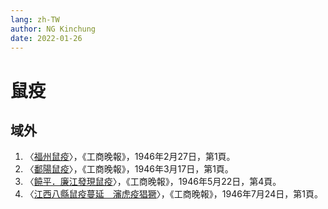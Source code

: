 ```yaml
---
lang: zh-TW
author: NG Kinchung
date: 2022-01-26
---
```


# 鼠疫
## 域外
1. 〈[福州鼠疫](https://mmis.hkpl.gov.hk/coverpage/-/coverpage/view?_coverpage_WAR_mmisportalportlet_hsf=%E9%BC%A0%E7%96%AB&p_r_p_-1078056564_c=QF757YsWv5%2FH7zGe%2FKF%2BFHgx%2BJBtIX5D&_coverpage_WAR_mmisportalportlet_o=78&_coverpage_WAR_mmisportalportlet_actual_q=%28%20verbatim_dc.collection%3A%28%22Old%5C%20HK%5C%20Newspapers%22%29%20%29%20AND+%28%20%28%20allTermsMandatory%3A%28true%29%20OR+all_dc.title%3A%28%E9%BC%A0%E7%96%AB%29%20OR+all_dc.creator%3A%28%E9%BC%A0%E7%96%AB%29%20OR+all_dc.contributor%3A%28%E9%BC%A0%E7%96%AB%29%20OR+all_dc.subject%3A%28%E9%BC%A0%E7%96%AB%29%20OR+fulltext%3A%28%E9%BC%A0%E7%96%AB%29%20OR+all_dc.description%3A%28%E9%BC%A0%E7%96%AB%29%20%29%20%29&_coverpage_WAR_mmisportalportlet_sort_order=asc&_coverpage_WAR_mmisportalportlet_sort_field=dc.publicationdate_bsort)〉，《工商晚報》，1946年2月27日，第1頁。
2. 〈[鄱陽鼠疫](https://mmis.hkpl.gov.hk/coverpage/-/coverpage/view?_coverpage_WAR_mmisportalportlet_hsf=%E9%BC%A0%E7%96%AB&p_r_p_-1078056564_c=QF757YsWv5%2FH7zGe%2FKF%2BFBzxWxR0tJxs&_coverpage_WAR_mmisportalportlet_o=79&_coverpage_WAR_mmisportalportlet_actual_q=%28%20verbatim_dc.collection%3A%28%22Old%5C%20HK%5C%20Newspapers%22%29%20%29%20AND+%28%20%28%20allTermsMandatory%3A%28true%29%20OR+all_dc.title%3A%28%E9%BC%A0%E7%96%AB%29%20OR+all_dc.creator%3A%28%E9%BC%A0%E7%96%AB%29%20OR+all_dc.contributor%3A%28%E9%BC%A0%E7%96%AB%29%20OR+all_dc.subject%3A%28%E9%BC%A0%E7%96%AB%29%20OR+fulltext%3A%28%E9%BC%A0%E7%96%AB%29%20OR+all_dc.description%3A%28%E9%BC%A0%E7%96%AB%29%20%29%20%29&_coverpage_WAR_mmisportalportlet_sort_order=asc&_coverpage_WAR_mmisportalportlet_sort_field=dc.publicationdate_bsort)〉，《工商晚報》，1946年3月17日，第1頁。
3. 〈[饒平．廉江發現鼠疫](https://mmis.hkpl.gov.hk/coverpage/-/coverpage/view?_coverpage_WAR_mmisportalportlet_hsf=%E9%BC%A0%E7%96%AB&p_r_p_-1078056564_c=QF757YsWv5%2FH7zGe%2FKF%2BFEca1zBqi4ba&_coverpage_WAR_mmisportalportlet_o=80&_coverpage_WAR_mmisportalportlet_actual_q=%28%20verbatim_dc.collection%3A%28%22Old%5C%20HK%5C%20Newspapers%22%29%20%29%20AND+%28%20%28%20allTermsMandatory%3A%28true%29%20OR+all_dc.title%3A%28%E9%BC%A0%E7%96%AB%29%20OR+all_dc.creator%3A%28%E9%BC%A0%E7%96%AB%29%20OR+all_dc.contributor%3A%28%E9%BC%A0%E7%96%AB%29%20OR+all_dc.subject%3A%28%E9%BC%A0%E7%96%AB%29%20OR+fulltext%3A%28%E9%BC%A0%E7%96%AB%29%20OR+all_dc.description%3A%28%E9%BC%A0%E7%96%AB%29%20%29%20%29&_coverpage_WAR_mmisportalportlet_sort_order=asc&_coverpage_WAR_mmisportalportlet_sort_field=dc.publicationdate_bsort)〉，《工商晚報》，1946年5月22日，第4頁。
4. 〈[江西八縣鼠疫蔓延　瀋虎疫猖獗](https://mmis.hkpl.gov.hk/coverpage/-/coverpage/view?_coverpage_WAR_mmisportalportlet_hsf=%E9%BC%A0%E7%96%AB&p_r_p_-1078056564_c=QF757YsWv5%2FH7zGe%2FKF%2BFG0%2BIVSNHNh5&_coverpage_WAR_mmisportalportlet_o=81&_coverpage_WAR_mmisportalportlet_actual_q=%28%20verbatim_dc.collection%3A%28%22Old%5C%20HK%5C%20Newspapers%22%29%20%29%20AND+%28%20%28%20allTermsMandatory%3A%28true%29%20OR+all_dc.title%3A%28%E9%BC%A0%E7%96%AB%29%20OR+all_dc.creator%3A%28%E9%BC%A0%E7%96%AB%29%20OR+all_dc.contributor%3A%28%E9%BC%A0%E7%96%AB%29%20OR+all_dc.subject%3A%28%E9%BC%A0%E7%96%AB%29%20OR+fulltext%3A%28%E9%BC%A0%E7%96%AB%29%20OR+all_dc.description%3A%28%E9%BC%A0%E7%96%AB%29%20%29%20%29&_coverpage_WAR_mmisportalportlet_sort_order=asc&_coverpage_WAR_mmisportalportlet_sort_field=dc.publicationdate_bsort)〉，《工商晚報》，1946年7月24日，第1頁。